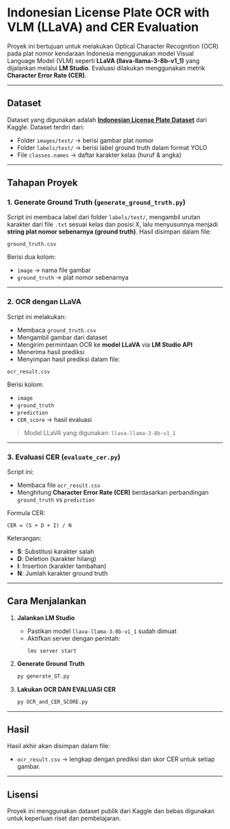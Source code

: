 
# Indonesian License Plate OCR with VLM (LLaVA) and CER Evaluation

Proyek ini bertujuan untuk melakukan Optical Character Recognition (OCR) pada plat nomor kendaraan Indonesia menggunakan model Visual Language Model (VLM) seperti **LLaVA (llava-llama-3-8b-v1_1)** yang dijalankan melalui **LM Studio**. Evaluasi dilakukan menggunakan metrik **Character Error Rate (CER)**.

---

## Dataset

Dataset yang digunakan adalah **[Indonesian License Plate Dataset](https://www.kaggle.com/datasets/juanthomaswijaya/indonesian-license-plate-dataset)** dari Kaggle. Dataset terdiri dari:

- Folder `images/test/` → berisi gambar plat nomor
- Folder `labels/test/` → berisi label ground truth dalam format YOLO
- File `classes.names` → daftar karakter kelas (huruf & angka)

---

## Tahapan Proyek

### 1. Generate Ground Truth (`generate_ground_truth.py`)

Script ini membaca label dari folder `labels/test/`, mengambil urutan karakter dari file `.txt` sesuai kelas dan posisi X, lalu menyusunnya menjadi **string plat nomor sebenarnya (ground truth)**. Hasil disimpan dalam file:

```
ground_truth.csv
```

Berisi dua kolom:
- `image` → nama file gambar
- `ground_truth` → plat nomor sebenarnya

---

### 2. OCR dengan LLaVA 

Script ini melakukan:

- Membaca `ground_truth.csv`
- Mengambil gambar dari dataset
- Mengirim permintaan OCR ke **model LLaVA** via **LM Studio API**
- Menerima hasil prediksi
- Menyimpan hasil prediksi dalam file:

```
ocr_result.csv
```

Berisi kolom:
- `image`
- `ground_truth`
- `prediction`
- `CER_score` → hasil evaluasi

> Model LLaVA yang digunakan: `llava-llama-3-8b-v1_1`

---

### 3. Evaluasi CER (`evaluate_cer.py`)

Script ini:

- Membaca file `ocr_result.csv`
- Menghitung **Character Error Rate (CER)** berdasarkan perbandingan `ground_truth` vs `prediction`

Formula CER:

```
CER = (S + D + I) / N
```

Keterangan:
- **S**: Substitusi karakter salah
- **D**: Deletion (karakter hilang)
- **I**: Insertion (karakter tambahan)
- **N**: Jumlah karakter ground truth

---

## Cara Menjalankan

1. **Jalankan LM Studio**
   - Pastikan model `llava-llama-3-8b-v1_1` sudah dimuat
   - Aktifkan server dengan perintah:
     ```
     lms server start
     ```

2. **Generate Ground Truth**
   ```bash
   py generate_GT.py
   ```

3. **Lakukan OCR DAN EVALUASI CER**
   ```bash
   py OCR_and_CER_SCORE.py
   ```


---

## Hasil

Hasil akhir akan disimpan dalam file:
- `ocr_result.csv` → lengkap dengan prediksi dan skor CER untuk setiap gambar.

---

## Lisensi

Proyek ini menggunakan dataset publik dari Kaggle dan bebas digunakan untuk keperluan riset dan pembelajaran.
